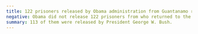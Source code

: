 ```yaml
---
title: 122 prisoners released by Obama administration from Guantanamo returned to battlefield
negative: Obama did not release 122 prisoners from who returned to the battlefield
summary: 113 of them were released by President George W. Bush.
---
```

